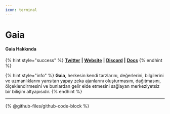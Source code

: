 ```yaml
---
icon: terminal
---
```


# Gaia

#### Gaia **Hakkında**

{% hint style="success" %}
[**Twitter**](https://x.com/Gaianet_AI) **|** [**Website**](https://www.gaianet.ai/) **|** [**Discord**](https://discord.gg/pQrcbFx76N) **|** [**Docs**](https://docs.gaianet.ai/intro/)
{% endhint %}

{% hint style="info" %}
**Gaia**, herkesin kendi tarzlarını, değerlerini, bilgilerini ve uzmanlıklarını yansıtan yapay zeka ajanlarını oluşturmasını, dağıtmasını, ölçeklendirmesini ve bunlardan gelir elde etmesini sağlayan merkeziyetsiz bir bilişim altyapısıdır.
{% endhint %}

***

{% @github-files/github-code-block %}

